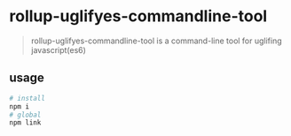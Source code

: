 # rollup-uglifyes-commandline-tool

> rollup-uglifyes-commandline-tool is a command-line tool for uglifing javascript(es6)

## usage

```bash
# install
npm i
# global
npm link
```